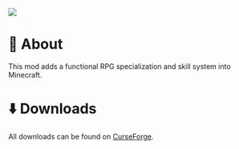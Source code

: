 ![](https://i.ibb.co/s1HMvbt/better-leveling.png)

# 📖 About

This mod adds a functional RPG specialization and skill system into Minecraft.

# ⬇️ Downloads

All downloads can be found on [CurseForge](https://www.curseforge.com/minecraft/mc-mods/better-leveling).